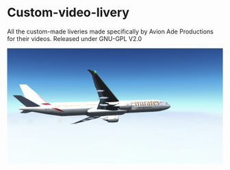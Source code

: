 # Custom-video-livery
All the custom-made liveries made specifically by Avion Ade Productions for their videos. Released under GNU-GPL V2.0

<img src=https://github.com/Sadia2000/Custom-video-livery/blob/main/thumbnail.png alt=777-Emirates>
